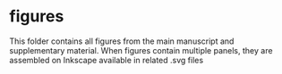 # figures

This folder contains all figures from the main manuscript and supplementary material.
When figures contain multiple panels, they are assembled on Inkscape available in related .svg files
